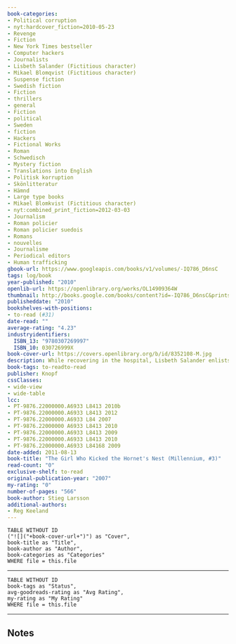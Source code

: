 ```yaml
---
book-categories:
- Political corruption
- nyt:hardcover_fiction=2010-05-23
- Revenge
- Fiction
- New York Times bestseller
- Computer hackers
- Journalists
- Lisbeth Salander (Fictitious character)
- Mikael Blomqvist (Fictitious character)
- Suspense fiction
- Swedish fiction
- Fiction
- thrillers
- general
- Fiction
- political
- Sweden
- fiction
- Hackers
- Fictional Works
- Roman
- Schwedisch
- Mystery fiction
- Translations into English
- Politisk korruption
- Skönlitteratur
- Hämnd
- Large type books
- Mikael Blomkvist (Fictitious character)
- nyt:combined_print_fiction=2012-03-03
- Journalism
- Roman policier
- Roman policier suedois
- Romans
- nouvelles
- Journalisme
- Periodical editors
- Human trafficking
gbook-url: https://www.googleapis.com/books/v1/volumes/-IQ786_D6nsC
tags: log/book
year-published: "2010"
openlib-url: https://openlibrary.org/works/OL14909364W
thumbnail: http://books.google.com/books/content?id=-IQ786_D6nsC&printsec=frontcover&img=1&zoom=1&source=gbs_api
publisheddate: "2010"
bookshelves-with-positions:
- to-read (#31)
date-read: ""
average-rating: "4.23"
industryidentifiers:
  ISBN_13: "9780307269997"
  ISBN_10: 030726999X
book-cover-url: https://covers.openlibrary.org/b/id/8352108-M.jpg
description: While recovering in the hospital, Lisbeth Salander enlists the aid of journalist Mikael Blomkvist to prove her innocent of three murders and identify the corrupt politicians who have allowed her to suffer, and, on her own, Lisbeth plots revenge against the man who tried to kill her. By the best-selling author of The Girl Who Played With Fire.
book-tags: to-readto-read
publisher: Knopf
cssClasses:
- wide-view
- wide-table
lcc:
- PT-9876.22000000.A6933 L8413 2010b
- PT-9876.22000000.A6933 L8413 2012
- PT-9876.22000000.A6933 L84 2007
- PT-9876.22000000 A6933 L8413 2010
- PT-9876.22000000.A6933 L8413 2009
- PT-9876.22000000.A6933 L8413 2010
- PT-9876.22000000.A6933 L84168 2009
date-added: 2011-08-13
book-title: "The Girl Who Kicked the Hornet's Nest (Millennium, #3)"
read-count: "0"
exclusive-shelf: to-read
original-publication-year: "2007"
my-rating: "0"
number-of-pages: "566"
book-author: Stieg Larsson
additional-authors:
- Reg Keeland
---
```


```dataview
TABLE WITHOUT ID
("![]("+book-cover-url+")") as "Cover",
book-title as "Title",
book-author as "Author",
book-categories as "Categories"
WHERE file = this.file
```
---
```dataview
TABLE WITHOUT ID
book-tags as "Status",
avg-goodreads-rating as "Avg Rating",
my-rating as "My Rating"
WHERE file = this.file
```
---
## Notes


